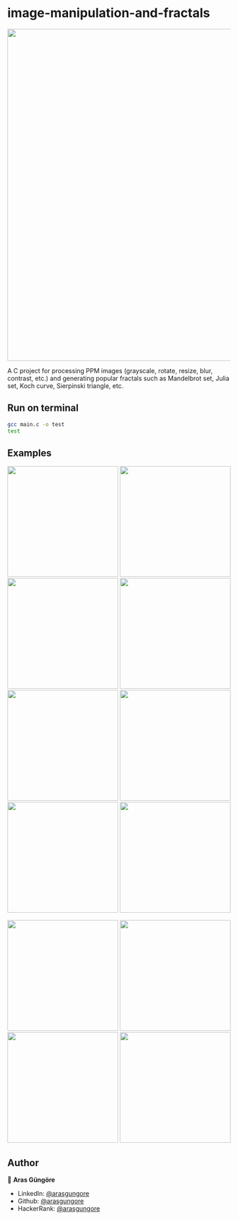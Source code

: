 # image-manipulation-and-fractals
<p align="center"><img src="https://github.com/arasgungore/image-manipulation-and-fractals/blob/master/jpg/all_in_1.jpg" width="750" ></p>

A C project for processing PPM images (grayscale, rotate, resize, blur, contrast, etc.) and generating popular fractals such as Mandelbrot set, Julia set, Koch curve, Sierpinski triangle, etc.

## Run on terminal

```sh
gcc main.c -o test
test
```

## Examples

<p float="left">
  <img src="https://github.com/arasgungore/image-manipulation-and-fractals/blob/master/jpg/west_1.jpg" width="250" />
  <img src="https://github.com/arasgungore/image-manipulation-and-fractals/blob/master/jpg/west_1_negative.jpg" width="250" />
  <img src="https://github.com/arasgungore/image-manipulation-and-fractals/blob/master/jpg/west_1_grayscale.jpg" width="250" />
  <img src="https://github.com/arasgungore/image-manipulation-and-fractals/blob/master/jpg/west_1_sepia.jpg" width="250" />
  <img src="https://github.com/arasgungore/image-manipulation-and-fractals/blob/master/jpg/west_1_brightness_50.jpg" width="250" />
  <img src="https://github.com/arasgungore/image-manipulation-and-fractals/blob/master/jpg/west_1_contrast_50.jpg" width="250" />
  <img src="https://github.com/arasgungore/image-manipulation-and-fractals/blob/master/jpg/west_1_hue_135.jpg" width="250" />
  <img src="https://github.com/arasgungore/image-manipulation-and-fractals/blob/master/jpg/west_1_blurred_3.jpg" width="250" />
</p>

<p float="left">
  <img src="https://github.com/arasgungore/image-manipulation-and-fractals/blob/master/jpg/fern_i1000000.jpg" width="250" />
  <img src="https://github.com/arasgungore/image-manipulation-and-fractals/blob/master/jpg/Julia_set_z3.jpg" width="250" />
  <img src="https://github.com/arasgungore/image-manipulation-and-fractals/blob/master/jpg/Koch_curve_and_15_circles.jpg" width="250" />
  <img src="https://github.com/arasgungore/image-manipulation-and-fractals/blob/master/jpg/yinyang_r200_i4.jpg" width="250" />
</p>



## Author

👤 **Aras Güngöre**

* LinkedIn: [@arasgungore](https://www.linkedin.com/in/arasgungore)
* Github: [@arasgungore](https://github.com/arasgungore)
* HackerRank: [@arasgungore](https://www.hackerrank.com/arasgungore)
